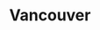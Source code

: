 ---
show_date: 2018-10-14 20:00:00
showtimes:
- name: Evening (8:00)
  releases: {general_admission: c8-7lgvj3va, reader: ddqa050tkka}
title: Vancouver
tito_event: grttwak/vancouver-2018-october
venue: {address: 639 Commercial Drive, city: Vancouver, name: York Theatre, province: BC,
  url: 'https://thecultch.com/venues/york-theatre/'}

---